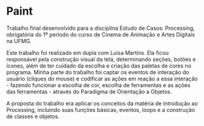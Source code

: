 # Paint
Trabalho final desenvolvido para a disciplina Estudo de Casos: Processing, obrigatória do 1º período do curso de Cinema de Animação e Artes Digitais na UFMG.

Este trabalho foi realizado em dupla com Luísa Martins. Ela ficou responsável pela construção visual da tela, determinando seções, botões e ícones, além de ter cuidado da escolha e criação das paletas de cores no programa. Minha parte do trabalho foi captar os eventos de interação do usuário (cliques do mouse) e codificar as ações em reação a essa interação - fazendo funcionar a escolha de cor, escolha de ferramentas e as ações das ferramentas - através do Paradigma de Orientação a Objetos.

A proposta do trabalho era aplicar os conceitos da matéria de introdução ao Processing, incluindo suas funções básicas, eventos, loops e a construção de classes e objetos.
